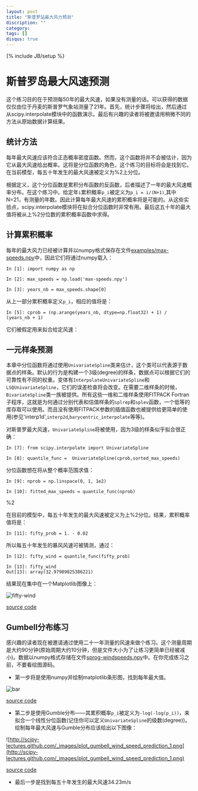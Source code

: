 ```yaml
---
layout: post
title: "斯普罗站最大风力预测"
discription: ""
category: 
tags: []
disqus: true
---
```

{% include JB/setup %}

# 斯普罗岛最大风速预测

这个练习目的在于预测每50年的最大风速，如果没有测量的话。可以获得的数据仅仅由位于丹麦的斯普罗气象站测量了21年。首先，统计步骤将给出，然后通过从scipy.interpolate模块中的函数演示。最后有兴趣的读者将被邀请用稍微不同的方法从原始数据计算结果。

## 统计方法

每年最大风速应该符合正态概率密度函数。然而，这个函数将并不会被估计，因为它从最大风速给出概率。这将是分位函数的角色，这个练习的目标将会是找到它。在当前模型，每五十年发生的最大风速被定义为%2上分位。

根据定义，这个分位函数是累积分布函数的反函数，后者描述了一年的最大风速概率分布。在这个练习中。给定年`i`累积概率`p_i`被定义为`p_i = i/(N+1)`,其中N=21，有测量的年数。因此计算每年最大风速的累积概率将是可能的。从这些实验点，scipy.interpolate模块将在拟合分位函数时非常有用。最后这五十年的最大值将被从上%2分位数的累积概率函数中求得。

## 计算累积概率

每年的最大风力已经被计算并以numpy格式保存在文件[examples/max-speeds.npy](http://scipy-lectures.github.com/_downloads/max-speeds.npy)中，因此它们将通过numpy载入：

    In [1]: import numpy as np
    
    In [2]: max_speeds = np.load('max-speeds.npy')
    
    In [3]: years_nb = max_speeds.shape[0]

从上一部分累积概率定义`p_i`，相应的值将是：

    In [5]: cprob = (np.arange(years_nb, dtype=np.float32) + 1) / (years_nb + 1)

它们被假定用来拟合给定风速：

## 一元样条预测

本章中分位函数将通过使用`UnivariateSpline`类来估计，这个类可以代表源于数据点的样条。默认的行为是构建一个3级(degree)的样条，数据点可以根据它们的可靠性有不同的权重。变体有`InterpolateUnivariateSpline`和`LSQUnivariateSpline`，它们的误差检查将会改变。在需要二维样条的时候，`BivariateSpline`类一族被提供。所有这些一维和二维样条使用FITPACK Fortran子程序，这就是为何通过分别代表和估值样条的`splrep`和`splev`函数，一个低等的库存取可以使用。而且没有使用FITPACK参数的插值函数也被提供给更简单的使用(参见'interp1d',`interp2d`,`barycentric_interpolate`等等)。

对斯普罗最大风速，`UnivariateSpline`将被使用，因为3级的样条似乎拟合很正确：

    In [7]: from scipy.interpolate import UnivariateSpline
    
    In [8]: quantile_func =  UnivariateSpline(cprob,sorted_max_speeds)
    
分位函数想在将从整个概率范围求值：

    In [9]: nprob = np.linspace(0, 1, 1e2)
    
    In [10]: fitted_max_speeds = quantile_func(nprob)

%2

在目前的模型中，每五十年发生的最大风速被定义为上%2分位。结果，累积概率值将是：

    In [11]: fifty_prob = 1. - 0.02

所以每五十年发生的暴风风速可被猜测，通过：

    In [12]: fifty_wind = quantile_func(fifty_prob)

    In [13]: fifty_wind
    Out[13]: array(32.97989825386221)

结果现在集中在一个Matplotlib图像上：

![fifty-wind](http://scipy-lectures.github.com/_images/plot_cumulative_wind_speed_prediction_1.png)

[source code](http://scipy-lectures.github.com/_downloads/plot_cumulative_wind_speed_prediction.py)

## Gumbell分布练习

感兴趣的读者现在被邀请通过使用二十一年测量的风速来做个练习。这个测量周期是大约90分钟(原始周期大约10分钟，但是文件大小为了让练习更简单已经被减小)。数据以numpy格式存储在文件[sprog-windspeeds.npy](http://scipy-lectures.github.com/_downloads/sprog-windspeeds.npy)中。在你完成练习之前，不要看绘图源码。

- 第一步将是使用numpy并绘制matplotlib条形图，找到每年最大值。

![bar](http://scipy-lectures.github.com/_images/plot_sprog_annual_maxima_1.png)

[source code](http://scipy-lectures.github.com/_downloads/plot_sprog_annual_maxima.py)

- 第二步是使用Gumble分布——其累积概率`p_i`被定义为`-log(-log(p_i))`，来拟合一个线性分位函数(记住你可以定义`UnivariateSpline`的级数(degree))。绘制每年最大风速与Gumble分布应该给出以下图像：

![http://scipy-lectures.github.com/_images/plot_gumbell_wind_speed_prediction_1.png](http://scipy-lectures.github.com/_images/plot_gumbell_wind_speed_prediction_1.png)

[source code](http://scipy-lectures.github.com/_downloads/plot_gumbell_wind_speed_prediction.py)

- 最后一步是找到每五十年发生的最大风速34.23m/s
